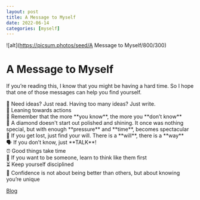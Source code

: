 ```yaml
---
layout: post
title: A Message to Myself 
date: 2022-06-14
categories: [myself]
---
```



![alt](https://picsum.photos/seed/A Message to Myself/800/300)


# A Message to Myself

If you’re reading this, I know that you might be having a hard time. So I hope that one of those messages can help you find yourself.

<aside>
🔑 Need ideas? Just read. Having too many ideas? Just write.

</aside>

<aside>
🔑 Leaning towards actions

</aside>

<aside>
🧠 Remember that the more **you know**, the more you **don’t know**

</aside>

<aside>
💎 A diamond doesn't start out polished and shining. It once was nothing special, but with enough **pressure** and **time**, becomes spectacular

</aside>

<aside>
💪 If you get lost, just find your will. There is a **will**, there is a **way**

</aside>

<aside>
🗣 If you don’t know, just **TALK**!

</aside>

<aside>
⏰ Good things take time

</aside>

<aside>
👤 If you want to be someone, learn to think like them first

</aside>

<aside>
⏳ Keep yourself disciplined

</aside>

<aside>
👠 Confidence is not about being better than others, but about knowing you’re unique

</aside>

[Blog](https://www.notion.so/Blog-4f44028c753a4bc3b3b20b5372f014e5?pvs=21)